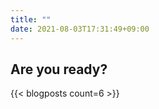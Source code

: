 ```yaml
---
title: ""
date: 2021-08-03T17:31:49+09:00
---
```


<style>
.main-image {
    background-position: center;
    background-size: cover;
    background-image: url(/images/home.jpg);
}
</style>

<section class="hero is-small is-dark main-image">
    <div class="hero-body">
        <div class="container has-text-centered">
            <h2 class="title is-1">Are you ready?</h2>
        </div>
    </div>
</section>

<!--
{{< section >}}
## Some title 3 {align=center}
{{< youtube U4UtpDaw8wY >}}
{{< /section >}}
-->

{{< blogposts count=6 >}}
